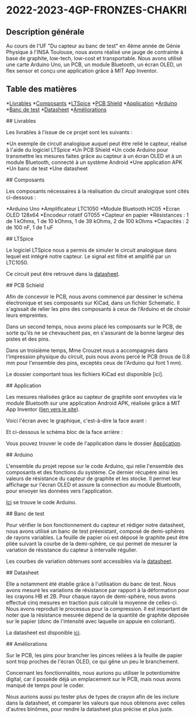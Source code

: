 # 2022-2023-4GP-FRONZES-CHAKRI
## Description générale

Au cours de l'UF "Du capteur au banc de test" en 4ème année de Génie Physique à l'INSA Toulouse, nous avons réalisé une jauge de contrainte à base de graphite, low-tech, low-cost et transportable. Nous avons utilisé une carte Arduino Uno, un PCB, un module Bluetooth, un écran OLED, un flex sensor et conçu une application grâce à MIT App Inventor.

## Table des matières
*[Livrables](#livr)
*[Composants](#comp)
*[LTSpice](#spice)
*[PCB Shield](#pcb)
*[Application](#app)
*[Arduino](#ard)
*[Banc de test](#banc)
*[Datasheet](#data)
*[Améliorations](#amel)

<div id='livr'/>
## Livrables

Les livrables à l’issue de ce projet sont les suivants :

*Un exemple de circuit analogique auquel peut être relié le capteur, réalisé à l'aide du logiciel LTSpice
*Un PCB Shield
*Un code Arduino pour transmettre les mesures faites grâce au capteur à un écran OLED et à un module Bluetooth, connecté à un système Android
*Une application APK
*Un banc de test
*Une datasheet

<div id='comp'/>
## Composants

Les composants nécessaires à la réalisation du circuit analogique sont cités ci-dessous :

*Arduino Uno
*Amplificateur LTC1050
*Module Bluetooth HC05
*Ecran OLED 128x64
*Encodeur rotatif GT055
*Capteur en papier
*Résistances : 1 de 1 kOhms, 1 de 10 kOhms, 1 de 39 kOhms, 2 de 100 kOhms
*Capacités : 2 de 100 nF, 1 de 1 uF

<div id='spice'/>
## LTSpice

Le logiciel LTSpice nous a permis de simuler le circuit analogique dans lequel est intégré notre capteur. Le signal est filtré et amplifié par un LTC1050.

Ce circuit peut être retrouvé dans la [datasheet](https://github.com/MOSH-Insa-Toulouse/2022-2023-4GP-FRONZES-CHAKRI/blob/main/Datasheet/Datasheet.pdf).

<div id='pcb'/>
## PCB Schield

Afin de concevoir le PCB, nous avons commencé par dessiner le schéma électronique et ses composants sur KiCad, dans un fichier Schematic. Il s'agissait de relier les pins des composants à ceux de l'Arduino et de choisir leurs empreintes.

Dans un second temps, nous avons placé les composants sur le PCB, de sorte qu'ils ne se chevauchent pas, en s'assurant de la bonne largeur des pistes et des pins.

Dans un troisième temps, Mme Crouzet nous a accompagnés dans l'impression physique du circuit, puis nous avons percé le PCB (trous de 0.8 mm pour l'ensemble des pins, exceptés ceux de l'Arduino qui font 1 mm).

Le dossier comportant tous les fichiers KiCad est disponible [ici].

<div id='app'/>
## Application

Les mesures réalisées grâce au capteur de graphite sont envoyées via le module Bluetooth sur une application Android APK, réalisée grâce à MIT App Inventor ([lien vers le site](https://appinventor.mit.edu/)).

Voici l'écran avec le graphique, c'est-à-dire la face avant :

Et ci-dessous le schéma bloc de la face arrière :

Vous pouvez trouver le code de l'application dans le dossier [Application](https://github.com/MOSH-Insa-Toulouse/2022-2023-4GP-FRONZES-CHAKRI/tree/main/Bluetooth_Application).

<div id='ard'/>
## Arduino

L'ensemble du projet repose sur le code Arduino, qui relie l'ensemble des composants et des fonctions du système. Ce dernier récupère ainsi les valeurs de résistance du capteur de graphite et les stocke. Il permet leur affichage sur l'écran OLED et assure la connection au module Bluetooth, pour envoyer les données vers l'application.

[Ici](https://github.com/MOSH-Insa-Toulouse/2022-2023-4GP-FRONZES-CHAKRI/tree/main/Arduino_Program) se trouve le code Arduino.

<div id='banc'/>
## Banc de test

Pour vérifier le bon fonctionnement du capteur et rédiger notre datasheet, nous avons utilisé un banc de test préexistant, composé de demi-sphères de rayons variables. La feuille de papier où est déposé le graphite peut être pliée suivant la courbe de la demi-sphère, ce qui permet de mesurer la variation de résistance du capteur à intervalle régulier.

Les courbes de variation obtenues sont accessibles via la [datasheet](https://github.com/MOSH-Insa-Toulouse/2022-2023-4GP-FRONZES-CHAKRI/blob/main/Datasheet/Datasheet.pdf).

<div id='data'/>
## Datasheet

Elle a notamment été établie grâce à l'utilisation du banc de test. Nous avons mesuré les variations de résistance par rapport à la déformation pour les crayons HB et 2B. Pour chaque rayon de demi-sphère, nous avons effectué cinq mesures en traction puis calculé la moyenne de celles-ci. Nous avons reproduit le processus pour la compression. Il est important de noter que la résistance mesurée dépend de la quantité de graphite déposée sur le papier (donc de l'intensité avec laquelle on appuie en coloriant).

La datasheet est disponible [ici](https://github.com/MOSH-Insa-Toulouse/2022-2023-4GP-FRONZES-CHAKRI/blob/main/Datasheet/Datasheet.pdf).

<div id='amel'/>
## Améliorations

Sur le PCB, les pins pour brancher les pinces reliées à la feuille de papier sont trop proches de l'écran OLED, ce qui gêne un peu le branchement.

Concernant les fonctionnalités, nous aurions pu utiliser le potentiomètre digital, car il possède déjà un emplacement sur le PCB, mais nous avons manqué de temps pour le coder.

Nous aurions aussi pu tester plus de types de crayon afin de les inclure dans la datasheet, et comparer les valeurs que nous obtenons avec celles d'autres binômes, pour rendre la datasheet plus précise et plus juste.

